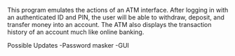 This program emulates the actions of an ATM interface. After logging in with an authenticated ID and PIN, the user will be able to withdraw, deposit, and transfer money into an account. The ATM also displays the transaction history of an account much like online banking. 

Possible Updates
-Password masker
-GUI
